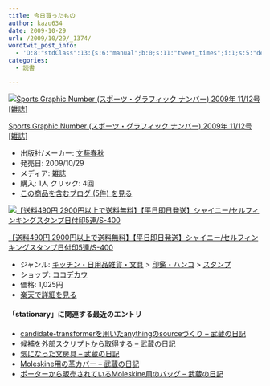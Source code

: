 ```yaml
---
title: 今日買ったもの
author: kazu634
date: 2009-10-29
url: /2009/10/29/_1374/
wordtwit_post_info:
  - 'O:8:"stdClass":13:{s:6:"manual";b:0;s:11:"tweet_times";i:1;s:5:"delay";i:0;s:7:"enabled";i:1;s:10:"separation";s:2:"60";s:7:"version";s:3:"3.7";s:14:"tweet_template";b:0;s:6:"status";i:2;s:6:"result";a:0:{}s:13:"tweet_counter";i:2;s:13:"tweet_log_ids";a:1:{i:0;i:4881;}s:9:"hash_tags";a:0:{}s:8:"accounts";a:1:{i:0;s:7:"kazu634";}}'
categories:
  - 読書

---
```

<div class="section">
<div class="hatena-asin-detail">
<a href="http://www.amazon.co.jp/dp/B002SBUT82/?tag=hatena_st1-22&ascsubtag=d-7ibv" onclick="__gaTracker('send', 'event', 'outbound-article', 'http://www.amazon.co.jp/dp/B002SBUT82/?tag=hatena_st1-22&ascsubtag=d-7ibv', '');"><img src="https://images-na.ssl-images-amazon.com/images/I/61bcPvEU1cL._SL160_.jpg" class="hatena-asin-detail-image" alt="Sports Graphic Number (スポーツ・グラフィック ナンバー) 2009年 11/12号 [雑誌]" title="Sports Graphic Number (スポーツ・グラフィック ナンバー) 2009年 11/12号 [雑誌]" /></a></p> 
    
<div class="hatena-asin-detail-info">
<p class="hatena-asin-detail-title">
<a href="http://www.amazon.co.jp/dp/B002SBUT82/?tag=hatena_st1-22&ascsubtag=d-7ibv" onclick="__gaTracker('send', 'event', 'outbound-article', 'http://www.amazon.co.jp/dp/B002SBUT82/?tag=hatena_st1-22&ascsubtag=d-7ibv', 'Sports Graphic Number (スポーツ・グラフィック ナンバー) 2009年 11/12号 [雑誌]');">Sports Graphic Number (スポーツ・グラフィック ナンバー) 2009年 11/12号 [雑誌]</a>
</p>
      
<ul>
<li>
<span class="hatena-asin-detail-label">出版社/メーカー:</span> <a href="http://d.hatena.ne.jp/keyword/%CA%B8%E9%BA%BD%D5%BD%A9" onclick="__gaTracker('send', 'event', 'outbound-article', 'http://d.hatena.ne.jp/keyword/%CA%B8%E9%BA%BD%D5%BD%A9', '文藝春秋');" class="keyword">文藝春秋</a>
</li>
<li>
<span class="hatena-asin-detail-label">発売日:</span> 2009/10/29
</li>
<li>
<span class="hatena-asin-detail-label">メディア:</span> 雑誌
</li>
<li>
<span class="hatena-asin-detail-label">購入</span>: 1人 <span class="hatena-asin-detail-label">クリック</span>: 4回
</li>
<li>
<a href="http://d.hatena.ne.jp/asin/B002SBUT82" onclick="__gaTracker('send', 'event', 'outbound-article', 'http://d.hatena.ne.jp/asin/B002SBUT82', 'この商品を含むブログ (5件) を見る');" target="_blank">この商品を含むブログ (5件) を見る</a>
</li>
</ul>
</div>
    
<div class="hatena-asin-detail-foot">
</div>
</div>
  
<div class="hatena-asin-detail hatena-rakuten-detail">
<a href="http://d.hatena.ne.jp/rakuten/cocodecow/10015175" onclick="__gaTracker('send', 'event', 'outbound-article', 'http://d.hatena.ne.jp/rakuten/cocodecow/10015175', '');"><img src="http://thumbnail.image.rakuten.co.jp/@0_mall/cocodecow/cabinet/045/623713.jpg?_ex=128x128" class="hatena-asin-detail-image" alt="【送料490円 2900円以上で送料無料】【平日即日発送】シャイニー/セルフィンキングスタンプ日付印5連/S-400" title="【送料490円 2900円以上で送料無料】【平日即日発送】シャイニー/セルフィンキングスタンプ日付印5連/S-400" /></a></p> 
    
<div class="hatena-asin-detail-info">
<p class="hatena-asin-detail-title">
<a href="http://d.hatena.ne.jp/rakuten/cocodecow/10015175" onclick="__gaTracker('send', 'event', 'outbound-article', 'http://d.hatena.ne.jp/rakuten/cocodecow/10015175', '【送料490円 2900円以上で送料無料】【平日即日発送】シャイニー/セルフィンキングスタンプ日付印5連/S-400');">【送料490円 2900円以上で送料無料】【平日即日発送】シャイニー/セルフィンキングスタンプ日付印5連/S-400</a>
</p>
      
<ul>
<li>
<span class="hatena-asin-detail-label">ジャンル:</span> <a href="http://hb.afl.rakuten.co.jp/hgc/03dc3250.fca9e043.03dc3251.3135e3f9/?pc=http%3A%2F%2Fbeta.directory.rakuten.co.jp%2Frms%2Fsd%2Fdirectory%2Fvc%2Fs1tz215783%2F" onclick="__gaTracker('send', 'event', 'outbound-article', 'http://hb.afl.rakuten.co.jp/hgc/03dc3250.fca9e043.03dc3251.3135e3f9/?pc=http%3A%2F%2Fbeta.directory.rakuten.co.jp%2Frms%2Fsd%2Fdirectory%2Fvc%2Fs1tz215783%2F', 'キッチン・日用品雑貨・文具');" target="_blank">キッチン・日用品雑貨・文具</a> > <a href="http://hb.afl.rakuten.co.jp/hgc/03dc3250.fca9e043.03dc3251.3135e3f9/?pc=http%3A%2F%2Fbeta.directory.rakuten.co.jp%2Frms%2Fsd%2Fdirectory%2Fvc%2Fs1tz111173%2F" onclick="__gaTracker('send', 'event', 'outbound-article', 'http://hb.afl.rakuten.co.jp/hgc/03dc3250.fca9e043.03dc3251.3135e3f9/?pc=http%3A%2F%2Fbeta.directory.rakuten.co.jp%2Frms%2Fsd%2Fdirectory%2Fvc%2Fs1tz111173%2F', '印鑑・ハンコ');" target="_blank">印鑑・ハンコ</a> > <a href="http://hb.afl.rakuten.co.jp/hgc/03dc3250.fca9e043.03dc3251.3135e3f9/?pc=http%3A%2F%2Fbeta.directory.rakuten.co.jp%2Frms%2Fsd%2Fdirectory%2Fvc%2Fs1tz111177%2F" onclick="__gaTracker('send', 'event', 'outbound-article', 'http://hb.afl.rakuten.co.jp/hgc/03dc3250.fca9e043.03dc3251.3135e3f9/?pc=http%3A%2F%2Fbeta.directory.rakuten.co.jp%2Frms%2Fsd%2Fdirectory%2Fvc%2Fs1tz111177%2F', 'スタンプ');" target="_blank">スタンプ</a>
</li>
<li>
<span class="hatena-asin-detail-label">ショップ:</span> <a href="http://hb.afl.rakuten.co.jp/hgc/03dc3250.fca9e043.03dc3251.3135e3f9/?pc=http%3A%2F%2Fwww.rakuten.co.jp%2Fcocodecow%2F" onclick="__gaTracker('send', 'event', 'outbound-article', 'http://hb.afl.rakuten.co.jp/hgc/03dc3250.fca9e043.03dc3251.3135e3f9/?pc=http%3A%2F%2Fwww.rakuten.co.jp%2Fcocodecow%2F', 'ココデカウ');" target="_blank">ココデカウ</a>
</li>
<li>
<span class="hatena-asin-detail-label">価格:</span> 1,025円
</li>
<li>
<a href="http://hb.afl.rakuten.co.jp/hgc/03dc3250.fca9e043.03dc3251.3135e3f9/?pc=http%3A%2F%2Fitem.rakuten.co.jp%2Fcocodecow%2F765821%2F&m=http%3A%2F%2Fm.rakuten.co.jp%2Fcocodecow%2Fi%2F10015175%2F" onclick="__gaTracker('send', 'event', 'outbound-article', 'http://hb.afl.rakuten.co.jp/hgc/03dc3250.fca9e043.03dc3251.3135e3f9/?pc=http%3A%2F%2Fitem.rakuten.co.jp%2Fcocodecow%2F765821%2F&m=http%3A%2F%2Fm.rakuten.co.jp%2Fcocodecow%2Fi%2F10015175%2F', '楽天で詳細を見る');" target="_blank">楽天で詳細を見る</a>
</li>
</ul>
</div>
    
<div class="hatena-asin-detail-foot">
</div>
</div>
  
<h4>
    「stationary」に関連する最近のエントリ
</h4>
  
<ul>
<li>
<a href="http://d.hatena.ne.jp/sirocco634/20091016/1255698987" onclick="__gaTracker('send', 'event', 'outbound-article', 'http://d.hatena.ne.jp/sirocco634/20091016/1255698987', ' candidate-transformerを用いたanythingのsourceづくり &#8211; 武蔵の日記');" target="_blank"> candidate-transformerを用いたanythingのsourceづくり &#8211; 武蔵の日記</a>
</li>
<li>
<a href="http://d.hatena.ne.jp/sirocco634/20091014/1255528174" onclick="__gaTracker('send', 'event', 'outbound-article', 'http://d.hatena.ne.jp/sirocco634/20091014/1255528174', ' 候補を外部スクリプトから取得する &#8211; 武蔵の日記');" target="_blank"> 候補を外部スクリプトから取得する &#8211; 武蔵の日記</a>
</li>
<li>
<a href="http://d.hatena.ne.jp/sirocco634/20091008/1255004334" onclick="__gaTracker('send', 'event', 'outbound-article', 'http://d.hatena.ne.jp/sirocco634/20091008/1255004334', ' 気になった文房具 &#8211; 武蔵の日記');" target="_blank"> 気になった文房具 &#8211; 武蔵の日記</a>
</li>
<li>
<a href="http://d.hatena.ne.jp/sirocco634/20090702/1246538143" onclick="__gaTracker('send', 'event', 'outbound-article', 'http://d.hatena.ne.jp/sirocco634/20090702/1246538143', ' Moleskine用の革カバー &#8211; 武蔵の日記');" target="_blank"> Moleskine用の革カバー &#8211; 武蔵の日記</a>
</li>
<li>
<a href="http://d.hatena.ne.jp/sirocco634/20090627/1246105982" onclick="__gaTracker('send', 'event', 'outbound-article', 'http://d.hatena.ne.jp/sirocco634/20090627/1246105982', ' ポーターから販売されているMoleskine用のバッグ &#8211; 武蔵の日記');" target="_blank"> ポーターから販売されているMoleskine用のバッグ &#8211; 武蔵の日記</a>
</li>
</ul>
</div>
